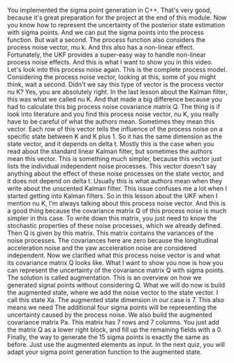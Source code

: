 You implemented the sigma point generation in C++. That's very good, because it's great preparation for the project at the end of this module. Now you know how to represent the uncertainty of the posterior state estimation with sigma points. And we can put the sigma points into the process function. But wait a second. The process function also considers the process noise vector, mu k. And this also has a non-linear effect. Fortunately, the UKF provides a super-easy way to handle non-linear process noise effects. And this is what I want to show you in this video. Let's look into this process noise again. This is the complete process model. Considering the process noise vector, looking at this, some of you might think, wait a second. Didn't we say this type of vector is the process vector nu K? Yes, you are absolutely right. In the last lesson about the Kalman filter, this was what we called nu K. And that made a big difference because you had to calculate this big process noise covariance matrix Q. The thing is if look into literature and you find this process noise vector, nu K, you really have to be careful of what the authors mean. Sometimes they mean this vector. Each row of this vector tells the influence of the process noise on a specific state between K and K plus 1. So it has the same dimension as the state vector, and it depends on delta t. Mostly this is the case when you read about the standard linear Kalman filter, but sometimes the authors mean this vector. This is something much simpler, because this vector just lists the individual independent noise processes. This vector doesn't say anything about the effect of these noise processes on the state vector, and it does not depend on delta t. Usually this is what authors mean when they write about the unscented Kalman filter. This issue confuses me a lot when I started getting into Kalman filters. So in this lesson about the UKF when I mention nu K, I'm always talking about this process noise vector. And this is a good thing because the covariance matrix Q of this process noise is much simpler in this case. To write down this matrix, you just need to know the stochastic properties of these noise processes, which we already defined. Then Q is given by this matrix. This matrix contains the variances of the noise processes. The covariances here are zero because the longitudinal acceleration noise and the yaw acceleration noise are considered independent. Now we clarified what this process noise vector is and what its covariance matrix Q looks like. What I want to show you now is how you can represent the uncertainty of the covariance matrix Q with sigma points. The solution is called augmentation. This is an overview on how we generated signal points without considering Q. What we will do now is build the augmented state, where we add the noise vector to the state vector. I call this state Xa. The augmented state dimension in our case is 7. This also means we need The additional four sigma points will be representing the uncertainty caused by the process noise. We also build the augmented covariance matrix Pa. This matrix has 7 rows and 7 columns. You just add the matrix Q as a lower right block, and fill up the remaining fields with a 0. Finally, the way to generate the 15 sigma points is exactly the same as before. Just use the augmented elements as input. In the next quiz, you will adapt your sigma point generation function to the augmented state. 
